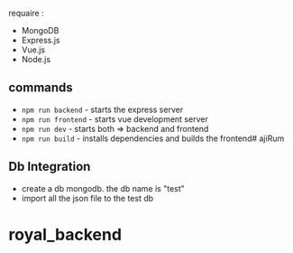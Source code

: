 requaire :

- MongoDB
- Express.js
- Vue.js
- Node.js

## commands

- `npm run backend` - starts the express server
- `npm run frontend` - starts vue development server
- `npm run dev` - starts both => backend and frontend
- `npm run build` - installs dependencies and builds the frontend# ajiRum

## Db Integration

- create a db mongodb. the db name is "test"
- import all the json file to the test db
# royal_backend
